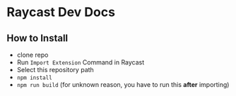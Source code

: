 # Raycast Dev Docs

## How to Install

- clone repo
- Run `Import Extension` Command in Raycast
- Select this repository path
- `npm install`
- `npm run build` (for unknown reason, you have to run this **after** importing)